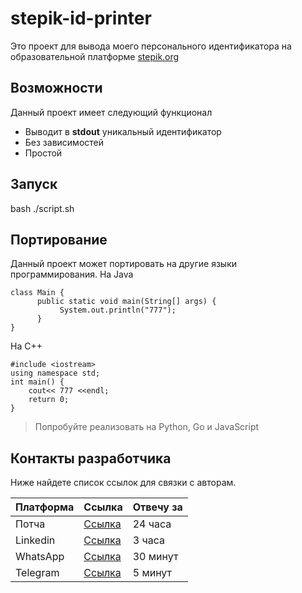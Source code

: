 # **stepik-id-printer**
Это проект для вывода моего персонального идентификатора на образовательной платформе [stepik.org](https://stepik.org)

## **Возможности**
Данный проект имеет следующий функционал

* Выводит в **stdout** уникальный идентификатор
* Без зависимостей
* Простой

## **Запуск**

bash ./script.sh

## **Портирование**

Данный проект может портировать на другие языки программирования.
На Java

```
class Main {
      public static void main(String[] args) {
           System.out.println("777");
      }
}
```

На C++
```
#include <iostream>
using namespace std;
int main() {
    cout<< 777 <<endl;
    return 0;
}
```
> Попробуйте реализовать на Python, Go и JavaScript

## **Контакты разработчика**
Ниже найдете список ссылок для связки с авторам.

| **Платформа**|**Ссылка**                           | **Отвечу за**| 
|--------------|-------------------------------------|--------------|
| Потча        |[Ссылка](https://https://google.com)    | 24 часа      |
|  Linkedin    |[Ссылка](https://ru.linkedin.com)    | 3 часа       |
|  WhatsApp    |[Ссылка](https://web.whatsapp.com)   | 30 минут     | 
| Telegram     |[Ссылка](https://web.telegram.org/a/)| 5 минут      |
     
